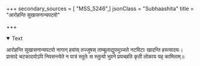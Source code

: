 +++
secondary_sources = [ "MSS_5246",]
jsonClass = "Subhaashita"
title = "आरोहन्ति सुखासनान्यपटवो"

+++

<details open><summary>Text</summary>

आरोहन्ति सुखासनान्यपटवो नागान् हयांस् तज्जुषस् ताम्बूलाद्युपभुञ्जते नटविटाः खादन्ति हस्त्यादयः।  
प्रासादे चटकादयोऽपि निवसन्त्येते न पात्रं स्तुतेः स स्तुत्यो भुवने प्रयच्छति कृती लोकाय यह् कामिताम्॥
</details>
